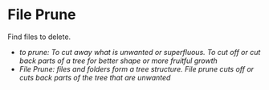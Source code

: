 # File Prune

Find files to delete.

* *to prune: To cut away what is unwanted or superfluous. To cut off or cut back parts of a tree for better shape or more fruitful growth*
* *File Prune: files and folders form a tree structure. File prune cuts off or cuts back parts of the tree that are unwanted*
